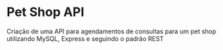 # Pet Shop API
Criação de uma API para agendamentos de consultas para um pet shop utilizando MySQL, Express e seguindo o padrão REST
